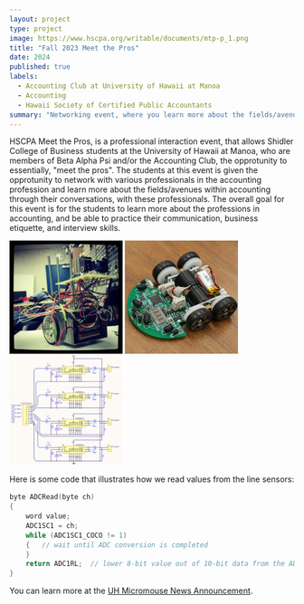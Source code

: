 ```yaml
---
layout: project
type: project
image: https://www.hscpa.org/writable/documents/mtp-p_1.png
title: "Fall 2023 Meet the Pros"
date: 2024
published: true
labels:
  - Accounting Club at University of Hawaii at Manoa
  - Accounting
  - Hawaii Society of Certified Public Accountants
summary: "Networking event, where you learn more about the fields/avenues within accounting, and be able to practice your communication, business etiquette, and interview skills. "
---
```


HSCPA Meet the Pros, is a professional interaction event, that allows Shidler College of Business students at the University of Hawaii at Manoa, who are members of Beta Alpha Psi and/or the Accounting Club, the opprotunity to essentially, "meet the pros". The students at this event is given the opprotunity to network with various professionals in the accounting profession and learn more about the fields/avenues within accounting through their conversations, with these professionals. The overall goal for this event is for the students to learn more about the professions in accounting, and be able to practice their communication, business etiquette, and interview skills.

<div class="text-center p-4">
  <img width="200px" src="../img/micromouse/micromouse-robot.png" class="img-thumbnail" >
  <img width="200px" src="../img/micromouse/micromouse-robot-2.jpg" class="img-thumbnail" >
  <img width="200px" src="../img/micromouse/micromouse-circuit.png" class="img-thumbnail" >
</div>



Here is some code that illustrates how we read values from the line sensors:

```cpp
byte ADCRead(byte ch)
{
    word value;
    ADC1SC1 = ch;
    while (ADC1SC1_COCO != 1)
    {   // wait until ADC conversion is completed   
    }
    return ADC1RL;  // lower 8-bit value out of 10-bit data from the ADC
}
```

You can learn more at the [UH Micromouse News Announcement](https://manoa.hawaii.edu/news/article.php?aId=2857).
